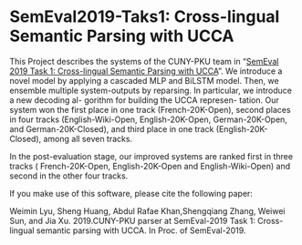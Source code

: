 # SemEval2019-Taks1: Cross-lingual Semantic Parsing with UCCA


This Project describes the systems of the CUNY-PKU team in “[SemEval 2019 Task 1: Cross-lingual Semantic Parsing with UCCA](https://competitions.codalab.org/competitions/19160)”. We introduce a novel model by applying a cascaded MLP and BiLSTM model. Then, we ensemble multiple system-outputs by reparsing. In particular, we introduce a new decoding al- gorithm for building the UCCA represen- tation. Our system won the first place in one track (French-20K-Open), second places in four tracks (English-Wiki-Open, English-20K-Open, German-20K-Open, and German-20K-Closed), and third place in one track (English-20K-Closed), among all seven tracks.


In the post-evaluation stage, our improved systems are ranked first in three tracks ( French-20K-Open, English-20K-Open and English-Wiki-Open) and second in the other four tracks.

If you make use of this software, please cite the following paper:

Weimin Lyu, Sheng Huang, Abdul Rafae Khan,Shengqiang Zhang, Weiwei Sun, and Jia Xu. 2019.CUNY-PKU parser at SemEval-2019 Task 1: Cross-lingual semantic parsing with UCCA. In Proc. of SemEval-2019.

